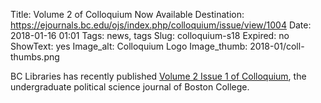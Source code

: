 Title: Volume 2 of Colloquium Now Available
Destination: https://ejournals.bc.edu/ojs/index.php/colloquium/issue/view/1004
Date: 2018-01-16 01:01 
Tags: news, tags 
Slug: colloquium-s18
Expired: no
ShowText: yes
Image_alt: Colloquium Logo
Image_thumb: 2018-01/coll-thumbs.png

BC Libraries has recently published <a href="https://ejournals.bc.edu/ojs/index.php/colloquium/issue/view/1004">Volume 2 Issue 1 of Colloquium</a>, the undergraduate political science journal of Boston College. 